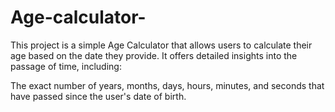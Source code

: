 # Age-calculator-
This project is a simple Age Calculator that allows users to calculate their age based on the date they provide. It offers detailed insights into the passage of time, including:

The exact number of years, months, days, hours, minutes, and seconds that have passed since the user's date of birth.